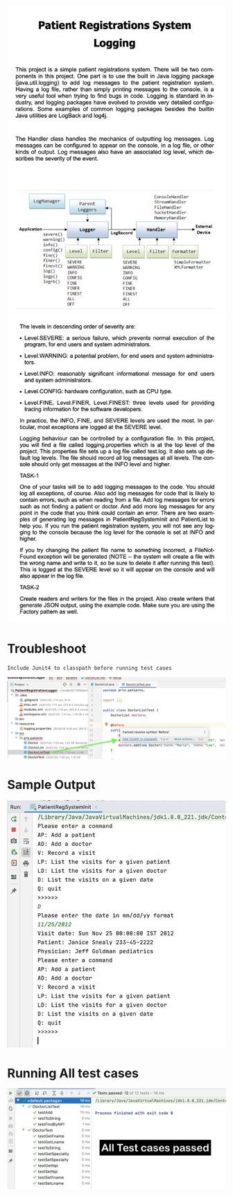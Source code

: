 
![](https://github.com/nancycg/PatientRegistrationLoggingSystem/blob/master/resources/image1.png)
![](https://github.com/nancycg/PatientRegistrationLoggingSystem/blob/master/resources/image2.png)

# Troubleshoot 
    Include Junit4 to classpath before running test cases
![](https://github.com/nancycg/PatientRegistrationLoggingSystem/blob/master/resources/SetJunitClasspath.png)

# Sample Output
![](https://github.com/nancycg/PatientRegistrationLoggingSystem/blob/master/resources/SmapleOutput.png)

# Running All test cases
![](https://github.com/nancycg/PatientRegistrationLoggingSystem/blob/master/resources/TestCaseResult.png)
